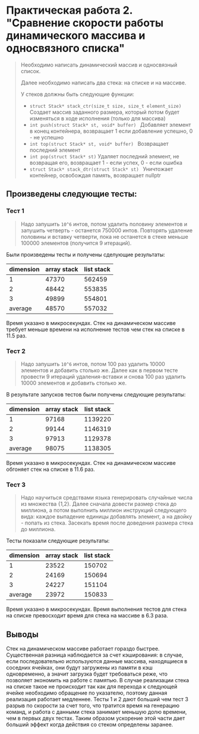 # Практическая работа 2. "Сравнение скорости работы динамического массива и односвязного списка"

> Необходимо написать динамический массив и односвязный список. 
>
> Далее необходимо написать два стека: на списке и на массиве.
>
>У стеков должны быть следующие функции:
>* `struct Stack* stack_ctr(size_t size, size_t element_size) `
Создает массив заданного размера, который потом будет изменяться в ходе исполнения (только для массива)
>* `int push(struct Stack* st, void* buffer) `
Добавляет элемент в конец контейнера, возвращает 1 если добавление успешно, 0 - не успешно
>* `int top(struct Stack* st, void* buffer) `
Возвращает последний элемент
>* `int pop(struct Stack* st)` Удаляет последний элемент, не возвращая его, возвращает 1 - если успех, 0 - если ошибка
>* `struct Stack* stack_dtr(struct Stack* st) `
Уничтожает контейнер, освобождая память, возвращает nullptr


## Произведены следующие тесты:


### Тест 1
> Надо запушить  `10^6` интов, потом удалить половину элементов и запушить четверть - останется 750000 интов. Повторять удаление половины и вставку четверти, пока не останется в стеке меньше 100000 элементов (получится 9 итераций).

Были произведены тесты и получены сделующие результаты:

| dimension | array stack  | list stack |
|-----------|--------------|------------|
| 1         |47370         |562459      |
| 2         |48442         |553835      |
| 3         |49899         |554801      |
| average   |48570         |557032      |

Время указано в микросекундах. Стек на динамическом массиве требует меньше времени на исполнение тестов чем стек на списке в 11.5 раз.

### Тест 2
> Надо запушить  `10^6` интов, потом 100 раз удалить 10000 элементов и добавить столько же. Далее как в первом тесте провести 9 итераций удаления-вставки и снова 100 раз удалить 10000 элементов и добавить столько же.

В результате запусков тестов были получены следующие результаты:

| dimension | array stack  | list stack |
|-----------|--------------|------------|
| 1         |97168         |1139220     |
| 2         |99144         |1146319     |
| 3         |97913         |1129378     |
| average   |98075         |1138305     |

Время указано в микросекундах. Стек на динамическом массиве обгоняет стек на списке в 11.6 раз.

### Тест 3
> Надо научиться средствами языка генерировать случайные числа из множества {1,2}. Далее сначала довести размер стека до миллиона, а потом выполнить миллион инструкций следующего вида: каждое выпадение единицы добавлять элемент, а на двойку - попать из стека. Засекать время после доведения размера стека до миллиона.

Тесты показали следующие результаты:

| dimension | array stack  | list stack |
|-----------|--------------|------------|
| 1         |23522         |150702      |
| 2         |24169         |150694      |
| 3         |24227         |151104      |
| average   |23972         |150833      |

Время указано в микросекундах. Время выполнения тестов для стека на списке превосходит время для стека на массиве в 6.3 раза.

## Выводы
Стек на динамическом массиве работает гораздо быстрее. Существенная разница наблюдается за счет кэширования: в случае, если последовательно используются данные массива, находящиеся в соседних ячейках, они будут загружены из памяти в кэш одновременно, а значит загрузка будет требоваться реже, что позволяет экономить на работе с памятью. В случае реализации стека на списке такое не происходит так как для перехода к следующей ячейке необходимо обращение по указателю, поэтому данная реализация работает медленнее. Тесты 1 и 2 дают больший чем тест 3 разрыв по скорости за счет того, что тратится время на генерацию команд, и работа с данными стека занимает меньшую долю времени, чем в первых двух тестах. Таким образом ускорение этой части дает больший эффект когда действия со стеком определены заранее.
